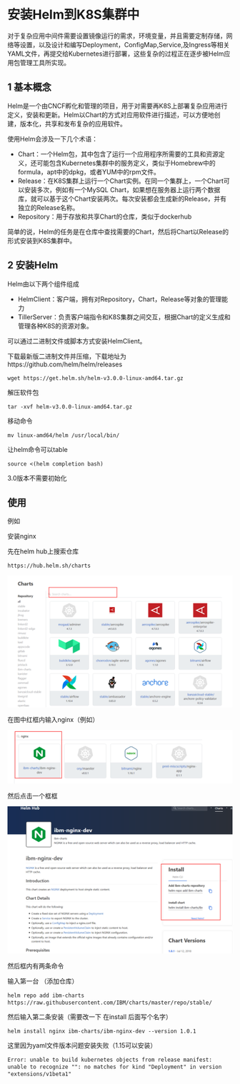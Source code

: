# 安装Helm到K8S集群中

对于复杂应用中间件需要设置镜像运行的需求，环境变量，并且需要定制存储，网络等设置，以及设计和编写Deployment，ConfigMap,Service,及Ingress等相关YAML文件，再提交给Kubernetes进行部署，这些复杂的过程正在逐步被Helm应用包管理工具所实现。

## 1 基本概念

Helm是一个由CNCF孵化和管理的项目，用于对需要再K8S上部署复杂应用进行定义，安装和更新。Helm以Chart的方式对应用软件进行描述，可以方便地创建，版本化，共享和发布复杂的应用软件。

使用Helm会涉及一下几个术语：

- Chart：一个Helm包，其中包含了运行一个应用程序所需要的工具和资源定义，还可能包含Kubernetes集群中的服务定义，类似于Homebrew中的formula，apt中的dpkg，或者YUM中的rpm文件。
- Release：在K8S集群上运行一个Chart实例。在同一个集群上，一个Chart可以安装多次，例如有一个MySQL Chart，如果想在服务器上运行两个数据库，就可以基于这个Chart安装两次。每次安装都会生成新的Release，并有独立的Release名称。
- Repository：用于存放和共享Chart的仓库，类似于dockerhub

简单的说，Helm的任务是在仓库中查找需要的Chart，然后将Chart以Release的形式安装到K8S集群中。

## 2 安装Helm

Helm由以下两个组件组成

- HelmClient：客户端，拥有对Repository，Chart，Release等对象的管理能力
- TillerServer：负责客户端指令和K8S集群之间交互，根据Chart的定义生成和管理各种K8S的资源对象。

可以通过二进制文件或脚本方式安装HelmClient。

下载最新版二进制文件并压缩，下载地址为https://github.com/helm/helm/releases

```
wget https://get.helm.sh/helm-v3.0.0-linux-amd64.tar.gz
```

解压软件包

```
tar -xvf helm-v3.0.0-linux-amd64.tar.gz
```

移动命令

```
mv linux-amd64/helm /usr/local/bin/
```

让helm命令可以table

```
source <(helm completion bash)
```

3.0版本不需要初始化

## 使用

例如

安装nginx

先在helm hub上搜索仓库

```
https://hub.helm.sh/charts
```

![image-20191127221343884](image/D-安装Helm到K8S集群中/image-20191127221343884.png)

在图中红框内输入nginx（例如）

![image-20191127221431229](image/D-安装Helm到K8S集群中/image-20191127221431229.png)

然后点击一个框框

![image-20191127221500604](image/D-安装Helm到K8S集群中/image-20191127221500604.png)

然后框内有两条命令

输入第一台 （添加仓库）

```
helm repo add ibm-charts https://raw.githubusercontent.com/IBM/charts/master/repo/stable/
```

然后输入第二条安装（需要改一下 在install 后面写个名字）

```
helm install nginx ibm-charts/ibm-nginx-dev --version 1.0.1
```

这里因为yaml文件版本问题安装失败（1.15可以安装）

```
Error: unable to build kubernetes objects from release manifest: unable to recognize "": no matches for kind "Deployment" in version "extensions/v1beta1"
```

